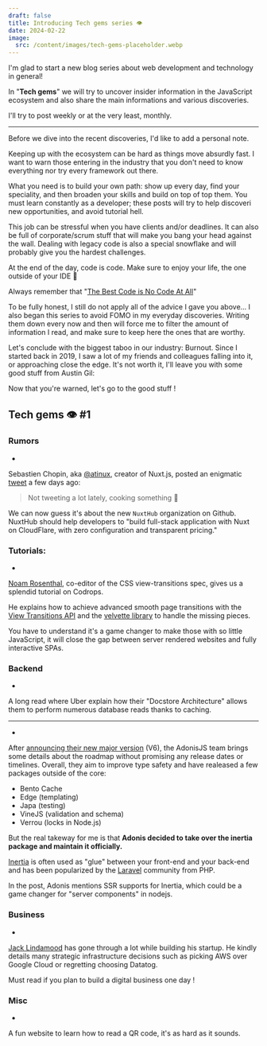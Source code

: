 ```yaml
---
draft: false
title: Introducing Tech gems series 👁️
date: 2024-02-22
image:
  src: /content/images/tech-gems-placeholder.webp
---
```


I'm glad to start a new blog series about web development and technology in general!

In "**Tech gems**" we will try to uncover insider information in the JavaScript ecosystem and also share the main informations and various discoveries.

I'll try to post weekly or at the very least, monthly.

<!--more-->

---

Before we dive into the recent discoveries, I'd like to add a personal note.

Keeping up with the ecosystem can be hard as things move absurdly fast. I want to warn those entering in the industry that you don't need to know everything nor try every framework out there.

What you need is to build your own path: show up every day, find your speciality, and then broaden your skills and build on top of top them.
You must learn constantly as a developer; these posts will try to help discoveri new opportunities, and avoid tutorial hell.

This job can be stressful when you have clients and/or deadlines. It can also be full of corporate/scrum stuff that will make you bang your head against the wall. Dealing with legacy code is also a special snowflake and will probably give you the hardest challenges.

At the end of the day, code is code. Make sure to enjoy your life, the one outside of your IDE 🤭

Always remember that "[The Best Code is No Code At All](https://blog.codinghorror.com/the-best-code-is-no-code-at-all/)"

To be fully honest, I still do not apply all of the advice I gave you above... I also began this series to avoid FOMO in my everyday discoveries. Writing them down every now and then will force me to filter the amount of information I read, and make sure to keep here the ones that are worthy.

Let's conclude with the biggest taboo in our industry: Burnout. Since I started back in 2019, I saw a lot of my friends and colleagues falling into it, or approaching close the edge.
It's not worth it, I'll leave you with some good stuff from Austin Gil:

<RichLink href="https://austingil.com/work-life-balance/" title="On Work-Life Balance, Depression, & Purpose"></RichLink>

Now that you're warned, let's go to the good stuff !

## Tech gems 👁️ #1

### Rumors

- <RichLink href="https://github.com/nuxt-hub" title="NuxtHub on Github"></RichLink>

Sebastien Chopin, aka [@atinux](https://twitter.com/Atinux), creator of Nuxt.js, posted an enigmatic [tweet](https://twitter.com/Atinux/status/1757796143864394155) a few days ago:
> Not tweeting a lot lately, cooking something 🍰

We can now guess it's about the new `NuxtHub` organization on Github. NuxtHub should help developers to "build full-stack application with Nuxt on CloudFlare, with zero configuration and transparent pricing."


### Tutorials:

- <RichLink href="https://tympanus.net/codrops/2024/01/19/making-css-view-transitions-easy-with-velvette/" title="Making CSS View Transitions Easy with Velvette
"></RichLink>

[Noam Rosenthal](https://www.linkedin.com/in/noamrosenthal), co-editor of the CSS view-transitions spec, gives us a splendid tutorial on Codrops.

He explains how to achieve advanced smooth page transitions with the [View Transitions API](https://developer.mozilla.org/en-US/docs/Web/API/View_Transitions_API) and the [velvette library](https://github.com/noamr/velvette) to handle the missing pieces.

You have to understand it's a game changer to make those with so little JavaScript, it will close the gap between server rendered websites and fully interactive SPAs.

### Backend

- <RichLink href="https://www.uber.com/en-FR/blog/how-uber-serves-over-40-million-reads-per-second-using-an-integrated-cache/" title="How Uber Serves Over 40 Million Reads Per Second from Online Storage Using an Integrated Cache
"></RichLink>

A long read where Uber explain how their "Docstore Architecture" allows them to perform numerous database reads thanks to caching.

---

- <RichLink href="https://adonisjs.com/blog/future-plans-for-adonisjs-6" title="Future plans for AdonisJS v6
"></RichLink>

After [announcing their new major version](https://adonisjs.com/blog/adonisjs-v6-announcement) (V6), the AdonisJS team brings some details about the roadmap without promising any release dates or timelines.
Overall, they aim to improve type safety and have realeased a few packages outside of the core:
- Bento Cache
- Edge (templating)
- Japa (testing)
- VineJS (validation and schema)
- Verrou (locks in Node.js)

But the real takeway for me is that **Adonis decided to take over the inertia package and maintain it officially.**

[Inertia](https://inertiajs.com/) is often used as "glue" between your front-end and your back-end and has been popularized by the [Laravel](https://laravel.com/) community from PHP.

In the post, Adonis mentions SSR supports for Inertia, which could be a game changer for "server components" in nodejs.

### Business

- <RichLink href="https://cep.dev/posts/every-infrastructure-decision-i-endorse-or-regret-after-4-years-running-infrastructure-at-a-startup/" title="(Almost) Every infrastructure decision I endorse or regret after 4 years running infrastructure at a startup
"></RichLink>

[Jack Lindamood](https://cep.dev/) has gone through a lot while building his startup. He kindly details many strategic infrastructure decisions such as picking AWS over Google Cloud or regretting choosing Datatog.

Must read if you plan to build a digital business one day !

### Misc


- <RichLink href="https://qr.blinry.org" title="qr.blinry.org"></RichLink>

A fun website to learn how to read a QR code, it's as hard as it sounds.